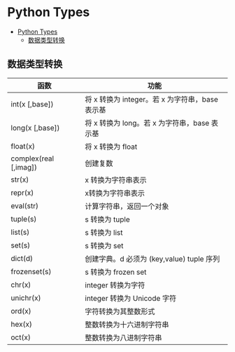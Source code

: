 # Python Types

- [Python Types](#python-types)
  - [数据类型转换](#数据类型转换)

## 数据类型转换

| 函数                  | 功能                                            |
| --------------------- | ----------------------------------------------- |
| int(x [,base])        | 将 x 转换为 integer。若 x 为字符串，base 表示基 |
| long(x [,base])       | 将 x 转换为 long。若 x 为字符串，base 表示基    |
| float(x)              | 将 x 转换为 float                               |
| complex(real [,imag]) | 创建复数                                        |
| str(x)                | x 转换为字符串表示                              |
| repr(x)               | x转换为字符串表示                               |
| eval(str)             | 计算字符串，返回一个对象                        |
| tuple(s)              | s 转换为 tuple                                  |
| list(s)               | s 转换为 list                                   |
| set(s)                | s 转换为 set                                    |
| dict(d)               | 创建字典。d 必须为 (key,value) tuple 序列       |
| frozenset(s)          | s 转换为 frozen set                             |
| chr(x)                | integer 转换为字符                              |
| unichr(x)             | integer 转换为 Unicode 字符                     |
| ord(x)                | 字符转换为其整数形式                            |
| hex(x)                | 整数转换为十六进制字符串                        |
| oct(x)                | 整数转换为八进制字符串                          |
